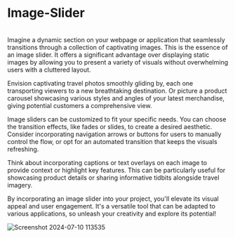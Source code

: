 # Image-Slider
<br>
Imagine a dynamic section on your webpage or application that seamlessly transitions through a collection of captivating images. This is the essence of an image slider. It offers a significant advantage over displaying static images by allowing you to present a variety of visuals without overwhelming users with a cluttered layout.

Envision captivating travel photos smoothly gliding by, each one transporting viewers to a new breathtaking destination. Or picture a product carousel showcasing various styles and angles of your latest merchandise, giving potential customers a comprehensive view.

Image sliders can be customized to fit your specific needs. You can choose the transition effects, like fades or slides, to create a desired aesthetic.  Consider incorporating navigation arrows or buttons for users to manually control the flow, or opt for an automated transition that keeps the visuals refreshing.

Think about incorporating captions or text overlays on each image to provide context or highlight key features. This can be particularly useful for showcasing product details or sharing informative tidbits alongside travel imagery.

By incorporating an image slider into your project, you'll elevate its visual appeal and user engagement. It's a versatile tool that can be adapted to various applications, so unleash your creativity and explore its potential!

![Screenshot 2024-07-10 113535](https://github.com/Helix-1716/Image-Slider-/assets/161151585/646f9fe1-6f72-4e96-b19e-08a83eef5c6f)
